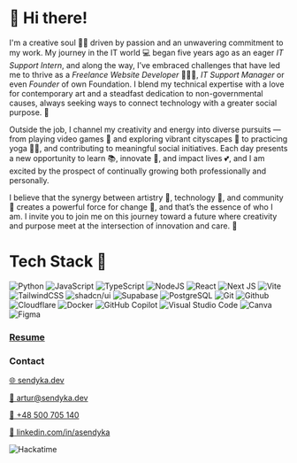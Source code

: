 # 👋 **Hi there!** 

I'm a creative soul 👨‍🎨 driven by passion and an unwavering commitment to my work. My journey in the IT world 💻 began five years ago as an eager *IT Support Intern*, and along the way, I’ve embraced challenges that have led me to thrive as a *Freelance Website Developer* 👨🏼‍💻, *IT Support Manager* or even *Founder* of own Foundation. I blend my technical expertise with a love for contemporary art and a steadfast dedication to non-governmental causes, always seeking ways to connect technology with a greater social purpose. 🤗

Outside the job, I channel my creativity and energy into diverse pursuits — from playing video games 👾 and exploring vibrant cityscapes 🌆 to practicing yoga 🧘🏻, and contributing to meaningful social initiatives. Each day presents a new opportunity to learn 📚, innovate 🧪, and impact lives 💕, and I am excited by the prospect of continually growing both professionally and personally.

I believe that the synergy between artistry 🎨, technology 📱, and community 👥 creates a powerful force for change 💪, and that’s the essence of who I am. I invite you to join me on this journey toward a future where creativity and purpose meet at the intersection of innovation and care. 🫶

# Tech Stack 🚀

![Python](https://img.shields.io/badge/python-3670A0?style=for-the-badge&logo=python&logoColor=ffdd54) ![JavaScript](https://img.shields.io/badge/javascript-%23323330.svg?style=for-the-badge&logo=javascript&logoColor=%23F7DF1E) ![TypeScript](https://img.shields.io/badge/typescript-%23007ACC.svg?style=for-the-badge&logo=typescript&logoColor=white) ![NodeJS](https://img.shields.io/badge/node.js-6DA55F?style=for-the-badge&logo=node.js&logoColor=white) ![React](https://img.shields.io/badge/react-%2320232a.svg?style=for-the-badge&logo=react&logoColor=%2361DAFB) ![Next JS](https://img.shields.io/badge/Next-black?style=for-the-badge&logo=next.js&logoColor=white) ![Vite](https://img.shields.io/badge/vite-%23646CFF.svg?style=for-the-badge&logo=vite&logoColor=white) ![TailwindCSS](https://img.shields.io/badge/tailwindcss-%2338B2AC.svg?style=for-the-badge&logo=tailwind-css&logoColor=white) ![shadcn/ui](https://img.shields.io/badge/shadcn/ui-000000.svg?style=for-the-badge&logo=shadcn/ui&logoColor=white) ![Supabase](https://img.shields.io/badge/Supabase-181818?style=for-the-badge&logo=supabase&logoColor=white) ![PostgreSQL](https://img.shields.io/badge/PostgreSQL-316192?style=for-the-badge&logo=postgresql&logoColor=white) ![Git](https://img.shields.io/badge/git-%23F05033.svg?style=for-the-badge&logo=git&logoColor=white) ![Github](https://img.shields.io/badge/GitHub-181717.svg?style=for-the-badge&logo=GitHub&logoColor=white) ![Cloudflare](https://img.shields.io/badge/Cloudflare-F38020.svg?style=for-the-badge&logo=Cloudflare&logoColor=white) ![Docker](https://img.shields.io/badge/Docker-2496ED.svg?style=for-the-badge&logo=Docker&logoColor=white) ![GitHub Copilot](https://img.shields.io/badge/github_copilot-8957E5?style=for-the-badge&logo=github-copilot&logoColor=white) ![Visual Studio Code](https://img.shields.io/badge/Visual%20Studio%20Code-0078d7.svg?style=for-the-badge&logo=visual-studio-code&logoColor=white) ![Canva](https://img.shields.io/badge/Canva-%2300C4CC.svg?style=for-the-badge&logo=Canva&logoColor=white) ![Figma](https://img.shields.io/badge/figma-%23F24E1E.svg?style=for-the-badge&logo=figma&logoColor=white)

### [Resume](https://sendyka.dev/resume)

### **Contact**

[🌐 sendyka.dev](https://sendyka.dev)

[📧 artur@sendyka.dev](mailto:artur@sendyka.dev)

[📱 +48 500 705 140](tel:+48500705140)

[🔗 linkedin.com/in/asendyka](https://www.linkedin.com/in/asendyka/)

![Hackatime](https://github-readme-stats.hackclub.dev/api/wakatime?username=4789&api_domain=hackatime.hackclub.com&theme=github_dark&custom_title=Hackatime+Stats&layout=compact&cache_seconds=0&langs_count=8)




